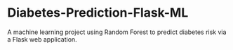 # Diabetes-Prediction-Flask-ML
A machine learning project using Random Forest to predict diabetes risk via a Flask web application.
